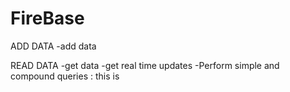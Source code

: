 # FireBase

ADD DATA
-add data

READ DATA
-get data
-get real time updates
-Perform simple and compound queries  : this is  
